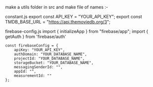 make a utils folder in src 
and make file of names :- 

constant.js
    export const API_KEY = "YOUR_API_KEY";
    export const TMDB_BASE_URL = "https://api.themoviedb.org/3";

firebase-config.js
    import { initializeApp } from "firebase/app";
    import { getAuth } from 'firebase/auth'

    const firebaseConfig = {
        apiKey: "YOUR_API_KEY",
        authDomain: "YOUR_DATABASE_NAME",
        projectId: "YOUR_DATABASE_NAME",
        storageBucket: "YOUR_DATABASE_NAME",
        messagingSenderId: "",
        appId: "",
        measurementId: ""
    };
